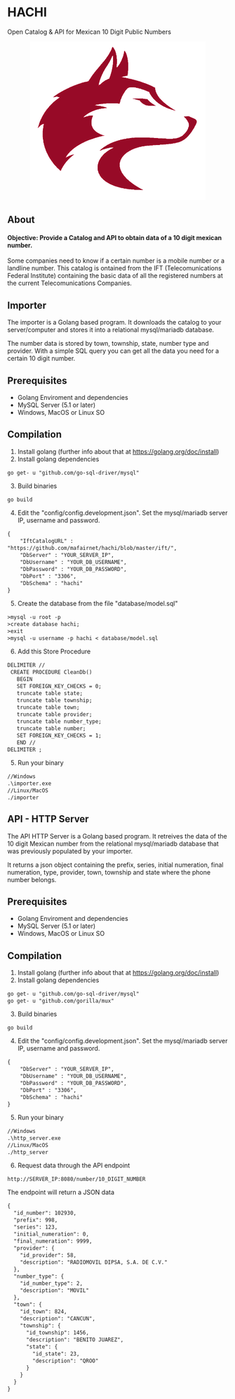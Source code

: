 HACHI
===================
Open Catalog & API for Mexican 10 Digit Public Numbers

<p align="center">
  <img width="400px" src="https://raw.githubusercontent.com/mafairnet/hachi/master/resources/hachi_logo.png">
</p>

<!---
![Hachi](https://raw.githubusercontent.com/mafairnet/hachi/master/resources/hachi_logo.png)
-->

About
-----------
#### Objective: Provide a Catalog and API to obtain data of a 10 digit mexican number.

Some companies need to know if a certain number is a mobile number or a landline number. This catalog is ontained from the IFT (Telecomunications Federal Institute) containing the basic data of all the registered numbers at the current Telecomunications Companies. 

Importer
-----------
<!---
![Importer](http://www.maf.mx/astricon/2017/images/spectrogram_peaks.png)
-->

The importer is a Golang based program. It downloads the catalog to your server/computer and stores it into a relational mysql/mariadb database.

The number data is stored by town, township, state, number type and provider. With a simple SQL query you can get all the data you need for a certain 10 digit number.

Prerequisites
-----------
- Golang Enviroment and dependencies
- MySQL Server (5.1 or later)
- Windows, MacOS or Linux SO

Compilation
-----------
1. Install golang (further info about that at https://golang.org/doc/install)
2. Install golang dependencies
```
go get- u "github.com/go-sql-driver/mysql"
```
3. Build binaries
```
go build
```
4. Edit the "config/config.development.json". Set the mysql/mariadb server IP, username and password.
```
{
    "IftCatalogURL" : "https://github.com/mafairnet/hachi/blob/master/ift/",
    "DbServer" : "YOUR_SERVER_IP",
    "DbUsername" : "YOUR_DB_USERNAME",
    "DbPassword" : "YOUR_DB_PASSWORD",
    "DbPort" : "3306",
    "DbSchema" : "hachi"
}
```
5. Create the database from the file "database/model.sql"
```
>mysql -u root -p 
>create database hachi;
>exit
>mysql -u username -p hachi < database/model.sql
```
6. Add this Store Procedure
```
DELIMITER //
 CREATE PROCEDURE CleanDb()
   BEGIN
   SET FOREIGN_KEY_CHECKS = 0;
   truncate table state;
   truncate table township;
   truncate table town;
   truncate table provider;
   truncate table number_type;
   truncate table number;
   SET FOREIGN_KEY_CHECKS = 1;
   END //
DELIMITER ;
```
5. Run your binary
```
//Windows
.\importer.exe
//Linux/MacOS
./importer
```

API - HTTP Server
-----------
<!---
![Importer](http://www.maf.mx/astricon/2017/images/spectrogram_peaks.png)
-->

The API HTTP Server is a Golang based program. It retreives the data of the 10 digit Mexican number from the relational mysql/mariadb database that was previously populated by your importer.

It returns a json object containing the prefix, series, initial numeration, final numeration, type, provider, town, township and state where the phone number belongs.

Prerequisites
-----------
- Golang Enviroment and dependencies
- MySQL Server (5.1 or later)
- Windows, MacOS or Linux SO

Compilation
-----------
1. Install golang (further info about that at https://golang.org/doc/install)
2. Install golang dependencies
```
go get- u "github.com/go-sql-driver/mysql"
go get- u "github.com/gorilla/mux"
```
3. Build binaries
```
go build
```
4. Edit the "config/config.development.json". Set the mysql/mariadb server IP, username and password.
```
{
    "DbServer" : "YOUR_SERVER_IP",
    "DbUsername" : "YOUR_DB_USERNAME",
    "DbPassword" : "YOUR_DB_PASSWORD",
    "DbPort" : "3306",
    "DbSchema" : "hachi"
}
```
5. Run your binary
```
//Windows
.\http_server.exe
//Linux/MacOS
./http_server
```
6. Request data through the API endpoint
```
http://SERVER_IP:8080/number/10_DIGIT_NUMBER
``` 
The endpoint will return a JSON data
```
{
  "id_number": 102930,
  "prefix": 998,
  "series": 123,
  "initial_numeration": 0,
  "final_numeration": 9999,
  "provider": {
    "id_provider": 58,
    "description": "RADIOMOVIL DIPSA, S.A. DE C.V."
  },
  "number_type": {
    "id_number_type": 2,
    "description": "MOVIL"
  },
  "town": {
    "id_town": 824,
    "description": "CANCUN",
    "township": {
      "id_township": 1456,
      "description": "BENITO JUAREZ",
      "state": {
        "id_state": 23,
        "description": "QROO"
      }
    }
  }
}
```